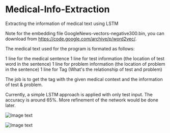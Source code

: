 # Medical-Info-Extraction
Extracting the information of medical text using LSTM

Note for the embedding file GoogleNews-vectors-negative300.bin, you can download from https://code.google.com/archive/p/word2vec/.

The medical text used for the program is formated as follows:

1 line for the medical sentence
1 line for test information (the location of test word in the sentence)
1 line for problem information (the location of problem in the sentence)
1 line for Tag (What's the relationship of test and problem)

The job is to get the tag with the given medical context and the information of test & problem.

Currently, a simple LSTM approach is applied with only test input. The accuracy is around 65%. More refinement of the network would be done later.

![Image text](https://github.com/Ledzy/Medical-Info-Extraction/blob/master/MedicalInfoExtraction/network%20structure.PNG)

![Image text](https://raw.github.com/yourName/repositpry/master/yourprojectName/img-folder/test.jpg)
